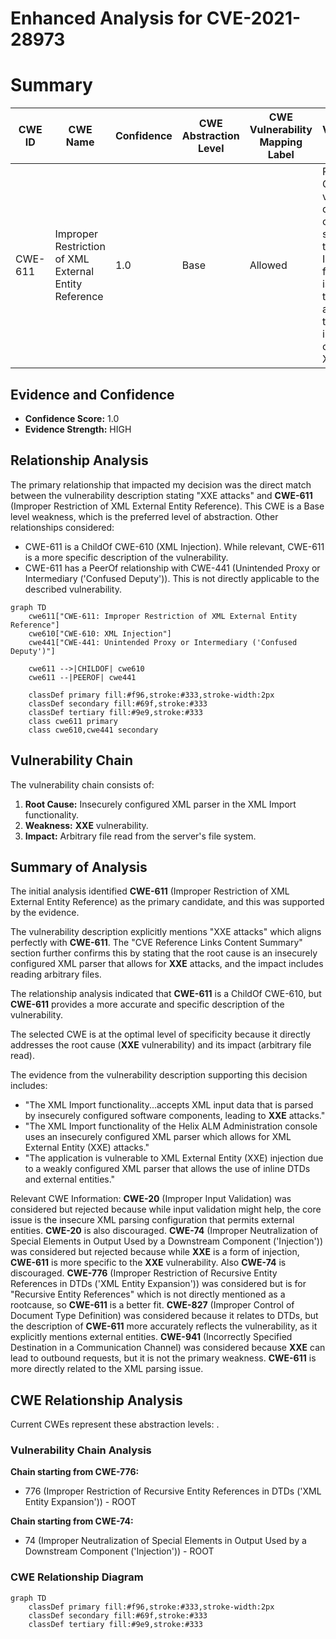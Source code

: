 # Enhanced Analysis for CVE-2021-28973

# Summary
| CWE ID | CWE Name | Confidence | CWE Abstraction Level | CWE Vulnerability Mapping Label | CWE-Vulnerability Mapping Notes |
|---|---|---|---|---|---|
| CWE-611 | Improper Restriction of XML External Entity Reference | 1.0 | Base | Allowed | Primary CWE. The vulnerability description clearly states that the XML Import functionality is vulnerable to **XXE** attacks due to an insecurely configured XML parser. |

## Evidence and Confidence

*   **Confidence Score:** 1.0
*   **Evidence Strength:** HIGH

## Relationship Analysis
The primary relationship that impacted my decision was the direct match between the vulnerability description stating "XXE attacks" and **CWE-611** (Improper Restriction of XML External Entity Reference). This CWE is a Base level weakness, which is the preferred level of abstraction. Other relationships considered:

*   CWE-611 is a ChildOf CWE-610 (XML Injection). While relevant, CWE-611 is a more specific description of the vulnerability.
*   CWE-611 has a PeerOf relationship with CWE-441 (Unintended Proxy or Intermediary ('Confused Deputy')). This is not directly applicable to the described vulnerability.

```mermaid
graph TD
    cwe611["CWE-611: Improper Restriction of XML External Entity Reference"]
    cwe610["CWE-610: XML Injection"]
    cwe441["CWE-441: Unintended Proxy or Intermediary ('Confused Deputy')"]
    
    cwe611 -->|CHILDOF| cwe610
    cwe611 --|PEEROF| cwe441
    
    classDef primary fill:#f96,stroke:#333,stroke-width:2px
    classDef secondary fill:#69f,stroke:#333
    classDef tertiary fill:#9e9,stroke:#333
    class cwe611 primary
    class cwe610,cwe441 secondary
```

## Vulnerability Chain
The vulnerability chain consists of:
1.  **Root Cause:** Insecurely configured XML parser in the XML Import functionality.
2.  **Weakness:** **XXE** vulnerability.
3.  **Impact:** Arbitrary file read from the server's file system.

## Summary of Analysis
The initial analysis identified **CWE-611** (Improper Restriction of XML External Entity Reference) as the primary candidate, and this was supported by the evidence.

The vulnerability description explicitly mentions "XXE attacks" which aligns perfectly with **CWE-611**. The "CVE Reference Links Content Summary" section further confirms this by stating that the root cause is an insecurely configured XML parser that allows for **XXE** attacks, and the impact includes reading arbitrary files.

The relationship analysis indicated that **CWE-611** is a ChildOf CWE-610, but **CWE-611** provides a more accurate and specific description of the vulnerability.

The selected CWE is at the optimal level of specificity because it directly addresses the root cause (**XXE** vulnerability) and its impact (arbitrary file read).

The evidence from the vulnerability description supporting this decision includes:

*   "The XML Import functionality...accepts XML input data that is parsed by insecurely configured software components, leading to **XXE** attacks."
*   "The XML Import functionality of the Helix ALM Administration console uses an insecurely configured XML parser which allows for XML External Entity (XXE) attacks."
*   "The application is vulnerable to XML External Entity (XXE) injection due to a weakly configured XML parser that allows the use of inline DTDs and external entities."

Relevant CWE Information:
**CWE-20** (Improper Input Validation) was considered but rejected because while input validation might help, the core issue is the insecure XML parsing configuration that permits external entities. **CWE-20** is also discouraged.
**CWE-74** (Improper Neutralization of Special Elements in Output Used by a Downstream Component ('Injection')) was considered but rejected because while **XXE** is a form of injection, **CWE-611** is more specific to the **XXE** vulnerability. Also **CWE-74** is discouraged.
**CWE-776** (Improper Restriction of Recursive Entity References in DTDs ('XML Entity Expansion')) was considered but is for "Recursive Entity References" which is not directly mentioned as a rootcause, so **CWE-611** is a better fit.
**CWE-827** (Improper Control of Document Type Definition) was considered because it relates to DTDs, but the description of **CWE-611** more accurately reflects the vulnerability, as it explicitly mentions external entities.
**CWE-941** (Incorrectly Specified Destination in a Communication Channel) was considered because **XXE** can lead to outbound requests, but it is not the primary weakness. **CWE-611** is more directly related to the XML parsing issue.


## CWE Relationship Analysis

Current CWEs represent these abstraction levels: .


### Vulnerability Chain Analysis

**Chain starting from CWE-776:**
- 776 (Improper Restriction of Recursive Entity References in DTDs ('XML Entity Expansion')) - ROOT


**Chain starting from CWE-74:**
- 74 (Improper Neutralization of Special Elements in Output Used by a Downstream Component ('Injection')) - ROOT



### CWE Relationship Diagram

```mermaid
graph TD
    classDef primary fill:#f96,stroke:#333,stroke-width:2px
    classDef secondary fill:#69f,stroke:#333
    classDef tertiary fill:#9e9,stroke:#333
```
